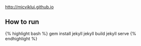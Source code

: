 http://micviklui.github.io

How to run
----------
{% highlight bash %}
gem install jekyll
jekyll build
jekyll serve
{% endhighlight %}
